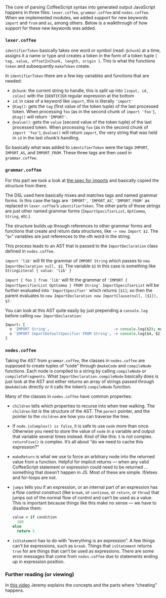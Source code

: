 The core of parsing CoffeeScript syntax into generated output JavaScript happens in three files: `lexer.coffee`, `grammar.coffee` and `nodes.coffee`. When we implemented modules, we added support for new keywords `import` and `from` and `as`, among others. Below is a walkthrough of how support for these new keywords was added.

### `lexer.coffee`

`identifierToken` basically takes one word or symbol (read: `@chunk`) at a time, assigns it a name or type and creates a token in the form of a token tuple `[ tag, value, offsetInChunk, length, origin ]`. This is what the functions `token` and subsequently `makeToken` create.

In `identifierToken` there are a few key variables and functions that are needed:

* `@chunk`: the current string to handle, this is split up into `[input, id, colon]` with the `IDENTIFIER` regular expression at the bottom
* `id`: in case of a keyword like `import`, this is literally `'import'`
* `@tag()`: gets the `tag` (first value of the token tuple) of the last processed token. When processing `foo` (as in the second chunk of `import 'foo'`), `@tag()` will return `'IMPORT'`.
* `@value()`: gets the `value` (second value of the token tuple) of the last processed token. When processing `foo` (as in the second chunk of `import 'foo'`), `@value()` will return `import`, the very string that was held in `id` in the last chunk’s handling.

So basically what was added to `identifierToken` were the tags `IMPORT`, `IMPORT_AS`, and `IMPORT_FROM`. These three tags are then used in `grammar.coffee`.

### `grammar.coffee`

For this part we took a look at [the spec for imports](http://www.ecma-international.org/ecma-262/6.0/index.html#sec-imports) and basically copied the structure from there.

The DSL used here basically mixes and matches tags and named grammar forms. In this case the tags are `'IMPORT'`, `'IMPORT_AS`‘, `'IMPORT_FROM'` as replaced in `lexer.coffee`‘s `identifierToken`. The other parts of those strings are just other named grammar forms (`ImportSpecifierList`, `OptComma`, `String`, etc.).

The structure builds up through references to other grammar forms and functions that create and return data structures, like `-> new Import $2`. The “`$n`” variables are just references to the `n`th word in the string.

This process leads to an AST that is passed to the `ImportDeclaration` class defined in `nodes.coffee`.

`import 'lib'` will fit the grammar of `IMPORT String` which passes to `new ImportDeclaration null, $2`. The variable `$2` in this case is something like `StringLiteral { value: 'lib' }`

`import { foo } from 'lib'` will fit the grammar of `'IMPORT { ImportSpecifierList OptComma } FROM String'`. `ImportSpecifierList` will be further evaluated into `'ImportSpecifier'` which returns `[$1]`; so then the parent evaluates to `new ImportDeclaration new ImportClause(null, [$1]), $7`.

You can look at this AST quite easily by just prepending a `console.log` before calling `new ImportDeclaration`:

```coffee
Import: [
  o 'IMPORT String',                             -> console.log($2); new ImportDeclaration null, $2
  o 'IMPORT ImportDefaultSpecifier FROM String', -> console.log($4, $2); new ImportDeclaration new ImportClause($2, null), $4
]
```

### `nodes.coffee`

Taking the AST from `grammar.coffee`, the classes in `nodes.coffee` are supposed to create tuples of “code” through `@makeCode` and `compileNode` functions. Each node is compiled to a string by calling `compileNode` or `compileToFragments`. What `ImportDeclaration.compileNode` basically does is just look at the AST and either returns an array of strings passed through `@makdeCode` directly _or_ it calls the token’s `compileNode` function.

Many of the classes in `nodes.coffee` have common properties:

- `children` tells which properties to recurse into when tree walking. The `children` list *is* the structure of the AST. The `parent` pointer, and the pointer to the `children` are how you can traverse the tree.
- If `node.isComplex() is false`, it is safe to use `node` more than once. Otherwise you need to store the value of `node` in a variable and output that variable several times instead. Kind of like this: `5` is not complex. `returnFive()` is complex. It’s all about “do we need to cache this expression?”
- `makeReturn` is what we use to force an arbitrary node into the returned value from a function. Helpful for implicit returns — when any valid CoffeeScript statement or expression could need to be returned … something that doesn’t happen in JS. Most of these are simple. If/elses and for-loops are not.
- `jumps` tells you if an expression, or an internal part of an expression has a flow control construct (like `break`, or `continue`, or `return`, or `throw`) that jumps out of the normal flow of control and can’t be used as a value. This is important because things like this make no sense — we have to disallow them:

    ```coffeescript
    value = if condition
      100
    else
      return 5
    ```

- `isStatement` has to do with “everything is an expression”. A few things can’t be expressions, such as `break`. Things that `isStatement` returns `true` for are things that can’t be used as expressions. There are some error messages that come from `nodes.coffee` due to statements ending up in expression position.

### Further reading (or viewing)

In [this video](https://www.youtube.com/watch?v=DspYurD75Ns) Jeremy explains the concepts and the parts where “cheating” happens. 